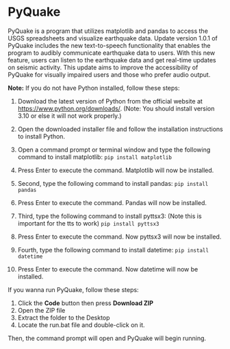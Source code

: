 # PyQuake
PyQuake is a program that utilizes matplotlib and pandas to access the USGS spreadsheets and visualize earthquake data. Update version 1.0.1 of PyQuake includes the new text-to-speech functionality that enables the program to audibly communicate earthquake data to users. With this new feature, users can listen to the earthquake data and get real-time updates on seismic activity. This update aims to improve the accessibility of PyQuake for visually impaired users and those who prefer audio output.

**Note:** If you do not have Python installed, follow these steps:

1. Download the latest version of Python from the official website at https://www.python.org/downloads/.
(Note: You should install version 3.10 or else it will not work properly.)

2. Open the downloaded installer file and follow the installation instructions to install Python.
3. Open a command prompt or terminal window and type the following command to install matplotlib:
 `pip install matplotlib`
4. Press Enter to execute the command. Matplotlib will now be installed.
5. Second, type the following command to install pandas:
 `pip install pandas`
6. Press Enter to execute the command. Pandas will now be installed.
7. Third, type the following command to install pyttsx3: (Note this is important for the tts to work)
 `pip install pyttsx3`
8. Press Enter to execute the command. Now pyttsx3 will now be installed.
9. Fourth, type the following command to install datetime:
 `pip install datetime`
10. Press Enter to execute the command. Now datetime will now be installed.

If you wanna run PyQuake, follow these steps:

1. Click the **Code** button then press **Download ZIP**
2. Open the ZIP file
3. Extract the folder to the Desktop
4. Locate the run.bat file and double-click on it.

Then, the command prompt will open and PyQuake will begin running.
